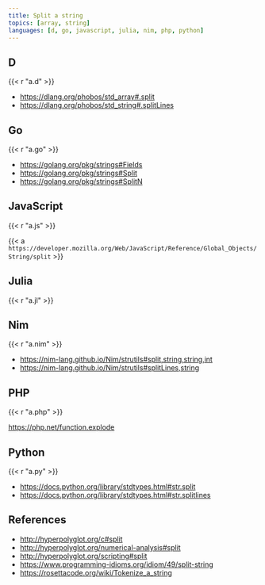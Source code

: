 ```yaml
---
title: Split a string
topics: [array, string]
languages: [d, go, javascript, julia, nim, php, python]
---
```


## D

{{< r "a.d" >}}

- <https://dlang.org/phobos/std_array#.split>
- <https://dlang.org/phobos/std_string#.splitLines>

## Go

{{< r "a.go" >}}

- <https://golang.org/pkg/strings#Fields>
- <https://golang.org/pkg/strings#Split>
- <https://golang.org/pkg/strings#SplitN>

## JavaScript

{{< r "a.js" >}}

{{< a `https://developer.mozilla.org/Web/JavaScript/Reference/Global_Objects/
String/split` >}}

## Julia

{{< r "a.jl" >}}

## Nim

{{< r "a.nim" >}}

- <https://nim-lang.github.io/Nim/strutils#split,string,string,int>
- <https://nim-lang.github.io/Nim/strutils#splitLines,string>

## PHP

{{< r "a.php" >}}

<https://php.net/function.explode>

## Python

{{< r "a.py" >}}

- <https://docs.python.org/library/stdtypes.html#str.split>
- <https://docs.python.org/library/stdtypes.html#str.splitlines>

## References

- <http://hyperpolyglot.org/c#split>
- <http://hyperpolyglot.org/numerical-analysis#split>
- <http://hyperpolyglot.org/scripting#split>
- <https://www.programming-idioms.org/idiom/49/split-string>
- <https://rosettacode.org/wiki/Tokenize_a_string>
